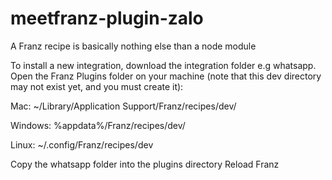 # meetfranz-plugin-zalo
A Franz recipe is basically nothing else than a node module

To install a new integration, download the integration folder e.g whatsapp.
Open the Franz Plugins folder on your machine (note that this dev directory may not exist yet, and you must create it):


Mac: ~/Library/Application Support/Franz/recipes/dev/


Windows: %appdata%/Franz/recipes/dev/


Linux: ~/.config/Franz/recipes/dev


Copy the whatsapp folder into the plugins directory
Reload Franz
